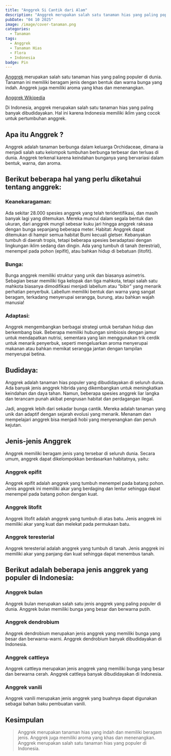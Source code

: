 ```yaml
---
title: "Anggrek Si Cantik dari Alam"
description: "Anggrek merupakan salah satu tanaman hias yang paling populer di dunia. Tanaman ini memiliki beragam jenis dengan bentuk dan warna bunga yang indah. Anggrek juga memiliki aroma yang khas dan menenangkan."
pubDate: "04 10 2025"
image: /image/cover-tanaman.png
categories:
  - Tanaman
tags:
  - Anggrek
  - Tanaman Hias
  - Flora
  - Indonesia
badge: Pin
---
```


[Anggrek](https://id.m.wikipedia.org/wiki/Orchidaceae) merupakan salah satu tanaman hias yang paling populer di dunia. Tanaman ini memiliki beragam jenis dengan bentuk dan warna bunga yang indah. Anggrek juga memiliki aroma yang khas dan menenangkan.

[Anggrek Wikipedia](https://upload.wikimedia.org/wikipedia/commons/thumb/2/2a/White_orchid_in_Clara_bog._03.jpg/960px-White_orchid_in_Clara_bog._03.jpg)

Di Indonesia, anggrek merupakan salah satu tanaman hias yang paling banyak dibudidayakan. Hal ini karena Indonesia memiliki iklim yang cocok untuk pertumbuhan anggrek.


## Apa itu Anggrek ?

Anggrek adalah tanaman berbunga dalam keluarga Orchidaceae,  dimana ia menjadi salah satu kelompok tumbuhan berbunga terbesar dan terluas di dunia. Anggrek terkenal karena keindahan bunganya yang bervariasi dalam bentuk, warna, dan aroma. 

## Berikut beberapa hal yang perlu diketahui tentang anggrek:

### Keanekaragaman:

Ada sekitar 28.000 spesies anggrek yang telah teridentifikasi, dan masih banyak lagi yang ditemukan. Mereka muncul dalam segala bentuk dan ukuran, dari anggrek mungil sebesar kuku jari hingga anggrek raksasa dengan bunga sepanjang beberapa meter.
Habitat: Anggrek dapat ditemukan di hampir semua habitat Bumi kecuali gletser. Kebanyakan tumbuh di daerah tropis, tetapi beberapa spesies beradaptasi dengan lingkungan iklim sedang dan dingin. Ada yang tumbuh di tanah (terestrial), menempel pada pohon (epifit), atau bahkan hidup di bebatuan (litofit).

### Bunga:

Bunga anggrek memiliki struktur yang unik dan biasanya asimetris. Sebagian besar memiliki tiga kelopak dan tiga mahkota, tetapi salah satu mahkota biasanya dimodifikasi menjadi labellum atau "bibir" yang menarik perhatian penyerbuk. Labellum memiliki bentuk dan warna yang sangat beragam, terkadang menyerupai serangga, burung, atau bahkan wajah manusia!

### Adaptasi:

Anggrek mengembangkan berbagai strategi untuk bertahan hidup dan berkembang biak. Beberapa memiliki hubungan simbiosis dengan jamur untuk mendapatkan nutrisi, sementara yang lain menggunakan trik cerdik untuk menarik penyerbuk, seperti mengeluarkan aroma menyerupai makanan atau bahkan memikat serangga jantan dengan tampilan menyerupai betina.

## Budidaya:

Anggrek adalah tanaman hias populer yang dibudidayakan di seluruh dunia. Ada banyak jenis anggrek hibrida yang dikembangkan untuk meningkatkan keindahan dan daya tahan. Namun, beberapa spesies anggrek liar langka dan terancam punah akibat pengrusan habitat dan perdagangan ilegal.

Jadi, anggrek lebih dari sekadar bunga cantik. Mereka adalah tanaman yang unik dan adaptif dengan sejarah evolusi yang menarik. Menanam dan mempelajari anggrek bisa menjadi hobi yang menyenangkan dan penuh kejutan.

## Jenis-jenis Anggrek

Anggrek memiliki beragam jenis yang tersebar di seluruh dunia. Secara umum, anggrek dapat dikelompokkan berdasarkan habitatnya, yaitu:

### Anggrek epifit

Anggrek epifit adalah anggrek yang tumbuh menempel pada batang pohon. Jenis anggrek ini memiliki akar yang berdaging dan lentur sehingga dapat menempel pada batang pohon dengan kuat.

### Anggrek litofit

Anggrek litofit adalah anggrek yang tumbuh di atas batu. Jenis anggrek ini memiliki akar yang kuat dan melekat pada permukaan batu.

### Anggrek teresterial

Anggrek teresterial adalah anggrek yang tumbuh di tanah. Jenis anggrek ini memiliki akar yang panjang dan kuat sehingga dapat menembus tanah.

## Berikut adalah beberapa jenis anggrek yang populer di Indonesia:

### Anggrek bulan

Anggrek bulan merupakan salah satu jenis anggrek yang paling populer di dunia. Anggrek bulan memiliki bunga yang besar dan berwarna putih.

### Anggrek dendrobium

Anggrek dendrobium merupakan jenis anggrek yang memiliki bunga yang besar dan berwarna-warni. Anggrek dendrobium banyak dibudidayakan di Indonesia.

### Anggrek cattleya

Anggrek cattleya merupakan jenis anggrek yang memiliki bunga yang besar dan berwarna cerah. Anggrek cattleya banyak dibudidayakan di Indonesia.

### Anggrek vanili

Anggrek vanili merupakan jenis anggrek yang buahnya dapat digunakan sebagai bahan baku pembuatan vanili.

## Kesimpulan

> Anggrek merupakan tanaman hias yang indah dan memiliki beragam jenis. Anggrek juga memiliki aroma yang khas dan menenangkan. Anggrek merupakan salah satu tanaman hias yang populer di Indonesia.